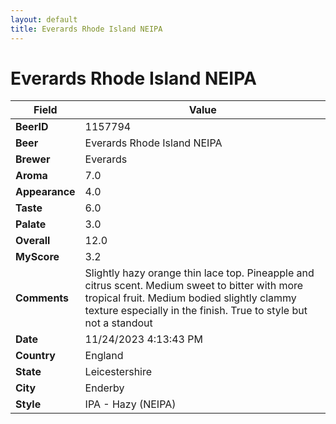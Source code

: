 ```yaml
---
layout: default
title: Everards Rhode Island NEIPA
---
```


# Everards Rhode Island NEIPA

| Field         | Value     |
|---------------|-----------|
| **BeerID** | 1157794 |
| **Beer** | Everards Rhode Island NEIPA |
| **Brewer** | Everards |
| **Aroma** | 7.0 |
| **Appearance** | 4.0 |
| **Taste** | 6.0 |
| **Palate** | 3.0 |
| **Overall** | 12.0 |
| **MyScore** | 3.2 |
| **Comments** | Slightly hazy orange thin lace top. Pineapple and citrus scent. Medium sweet to bitter with more tropical fruit. Medium bodied slightly clammy texture especially in the finish. True to style but not a standout  |
| **Date** | 11/24/2023 4:13:43 PM |
| **Country** | England |
| **State** | Leicestershire |
| **City** | Enderby |
| **Style** | IPA - Hazy (NEIPA) |
